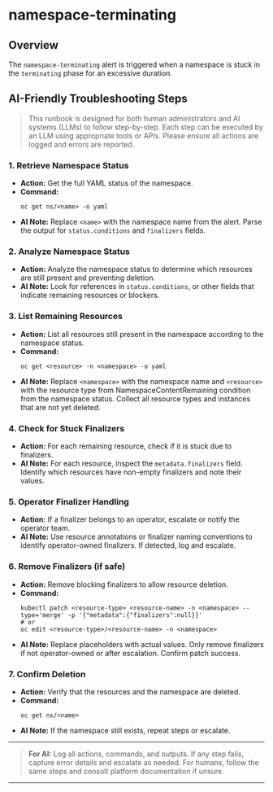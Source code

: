 # namespace-terminating

## Overview

The `namespace-terminating` alert is triggered when a namespace is stuck in the `terminating` phase for an excessive duration.

## AI-Friendly Troubleshooting Steps

> This runbook is designed for both human administrators and AI systems (LLMs) to follow step-by-step. Each step can be executed by an LLM using appropriate tools or APIs. Please ensure all actions are logged and errors are reported.

### 1. Retrieve Namespace Status
- **Action:** Get the full YAML status of the namespace.
- **Command:**
  ```shell
  oc get ns/<name> -o yaml
  ```
- **AI Note:** Replace `<name>` with the namespace name from the alert. Parse the output for `status.conditions` and `finalizers` fields.

### 2. Analyze Namespace Status
- **Action:** Analyze the namespace status to determine which resources are still present and preventing deletion.
- **AI Note:** Look for references in `status.conditions`, or other fields that indicate remaining resources or blockers.

### 3. List Remaining Resources
- **Action:** List all resources still present in the namespace according to the namespace status.
- **Command:**
  ```shell
  oc get <resource> -n <namespace> -o yaml
  ```
- **AI Note:** Replace `<namespace>` with the namespace name and `<resource>` with the resource type from NamespaceContentRemaining condition from the namespace status. Collect all resource types and instances that are not yet deleted.

### 4. Check for Stuck Finalizers
- **Action:** For each remaining resource, check if it is stuck due to finalizers.
- **AI Note:** For each resource, inspect the `metadata.finalizers` field. Identify which resources have non-empty finalizers and note their values.

### 5. Operator Finalizer Handling
- **Action:** If a finalizer belongs to an operator, escalate or notify the operator team.
- **AI Note:** Use resource annotations or finalizer naming conventions to identify operator-owned finalizers. If detected, log and escalate.

### 6. Remove Finalizers (if safe)
- **Action:** Remove blocking finalizers to allow resource deletion.
- **Command:**
  ```shell
  kubectl patch <resource-type> <resource-name> -n <namespace> --type='merge' -p '{"metadata":{"finalizers":null}}'
  # or
  oc edit <resource-type>/<resource-name> -n <namespace>
  ```
- **AI Note:** Replace placeholders with actual values. Only remove finalizers if not operator-owned or after escalation. Confirm patch success.

### 7. Confirm Deletion
- **Action:** Verify that the resources and the namespace are deleted.
- **Command:**
  ```shell
  oc get ns/<name>
  ```
- **AI Note:** If the namespace still exists, repeat steps or escalate.

---

> **For AI:** Log all actions, commands, and outputs. If any step fails, capture error details and escalate as needed. For humans, follow the same steps and consult platform documentation if unsure.

---

